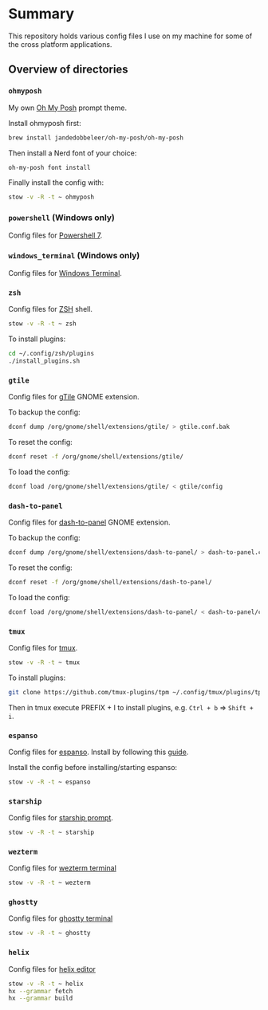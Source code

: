 # Summary

This repository holds various config files I use on my machine for some of the cross platform applications.

## Overview of directories

### `ohmyposh`

My own [Oh My Posh](https://ohmyposh.dev/) prompt theme.

Install ohmyposh first:

```bash
brew install jandedobbeleer/oh-my-posh/oh-my-posh
```

Then install a Nerd font of your choice:

```bash
oh-my-posh font install
```

Finally install the config with:

```bash
stow -v -R -t ~ ohmyposh
```

### `powershell` (Windows only)

Config files for [Powershell 7](https://github.com/PowerShell/PowerShell).

### `windows_terminal` (Windows only)

Config files for [Windows Terminal](https://github.com/microsoft/terminal).

### `zsh`

Config files for [ZSH](https://zsh.sourceforge.io/) shell.

```bash
stow -v -R -t ~ zsh
```

To install plugins:

```bash
cd ~/.config/zsh/plugins
./install_plugins.sh
```

### `gtile`

Config files for [gTile](https://github.com/gTile/gTile) GNOME extension.

To backup the config:

```bash
dconf dump /org/gnome/shell/extensions/gtile/ > gtile.conf.bak
```

To reset the config:

```bash
dconf reset -f /org/gnome/shell/extensions/gtile/
```

To load the config:

```bash
dconf load /org/gnome/shell/extensions/gtile/ < gtile/config
```

### `dash-to-panel`

Config files for [dash-to-panel](https://github.com/home-sweet-gnome/dash-to-panel) GNOME extension.

To backup the config:

```bash
dconf dump /org/gnome/shell/extensions/dash-to-panel/ > dash-to-panel.conf.bak
```

To reset the config:

```bash
dconf reset -f /org/gnome/shell/extensions/dash-to-panel/
```

To load the config:

```bash
dconf load /org/gnome/shell/extensions/dash-to-panel/ < dash-to-panel/config
```

### `tmux`

Config files for [tmux](https://github.com/tmux/tmux).

```bash
stow -v -R -t ~ tmux
```

To install plugins:

```bash
git clone https://github.com/tmux-plugins/tpm ~/.config/tmux/plugins/tpm
```

Then in tmux execute PREFIX + I to install plugins, e.g. `Ctrl + b` => `Shift + i`.

### `espanso`

Config files for [espanso](https://github.com/espanso/espanso).
Install by following this [guide](https://espanso.org/install/).

Install the config before installing/starting espanso:

```bash
stow -v -R -t ~ espanso
```

### `starship`

Config files for [starship prompt](https://starship.rs/).

```bash
stow -v -R -t ~ starship
```

### `wezterm`

Config files for [wezterm terminal](https://wezfurlong.org/wezterm/index.html)

```bash
stow -v -R -t ~ wezterm
```

### `ghostty`

Config files for [ghostty terminal](https://ghostty.org/)

```bash
stow -v -R -t ~ ghostty
```

### `helix`

Config files for [helix editor](https://helix-editor.com/)

```bash
stow -v -R -t ~ helix
hx --grammar fetch
hx --grammar build
```
